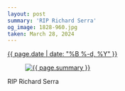 ```yaml
---
layout: post
summary: 'RIP Richard Serra'
og_image: 1828-960.jpg
taken: March 28, 2024
---
```


<div class="post">
 <time>
  <a href="/1828">
   {{ page.date | date: "%B %-d, %Y" }}
  </a>
 </time>
 <a href="/1828">
  <figure data-taken="3/28/2024">
   <img alt="{{ page.summary }}" sizes="(min-width: 700px) 50vw, calc(100vw - 2rem)" src="{{ site.assets_url }}/1828-480.jpg" srcset="{{ site.assets_url }}/1828-240.jpg 240w, {{ site.assets_url }}/1828-480.jpg 480w, {{ site.assets_url }}/1828-720.jpg 720w, {{ site.assets_url }}/1828-960.jpg 960w"/>
  </figure>
 </a>
 <span>
  RIP Richard Serra
 </span>
</div>
